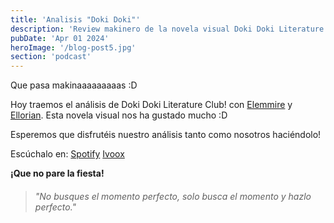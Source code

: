 ```yaml
---
title: 'Analisis "Doki Doki"'
description: 'Review makinero de la novela visual Doki Doki Literature Club.'
pubDate: 'Apr 01 2024'
heroImage: '/blog-post5.jpg'
section: 'podcast'
---
```


Que pasa makinaaaaaaaaas :D

Hoy traemos el análisis de Doki Doki Literature Club! con <a href="https://www.instagram.com/elemmire1988?utm_source=qr&igsh=MWgwcm84ZmxwaDVmYQ%3D%3D" target="_blank">Elemmire</a> y <a href="https://www.youtube.com/@ellorian_audiolibros" target="_blank">Ellorian</a>. Esta novela visual nos ha gustado mucho :D

Esperemos que disfrutéis nuestro análisis tanto como nosotros haciéndolo!

Escúchalo en:
<a href="https://open.spotify.com/episode/1Rmxq8mva4I5iEPXSQUVGV?si=qJcFgt57Q7i_Ohp2uw7SKA" target="_blank">Spotify</a>
<a href="https://go.ivoox.com/rf/126787537" target="_blank">Ivoox</a>


**¡Que no pare la fiesta!**

> ###### "No busques el momento perfecto, solo busca el momento y hazlo perfecto."

